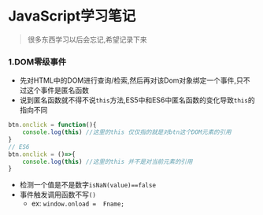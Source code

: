 # JavaScript学习笔记

> 很多东西学习以后会忘记,希望记录下来

### 1.DOM零级事件

- 先对HTML中的DOM进行查询/检索,然后再对该Dom对象绑定一个事件,只不过这个事件是匿名函数
- 说到匿名函数就不得不说`this`方法,ES5中和ES6中匿名函数的变化导致`this`的指向不同

```javascript
btn.onclick = function(){
    console.log(this) //这里的this 仅仅指的就是对btn这个DOM元素的引用
}
// ES6 
btn.onclick = ()=>{
    console.log(this) //这里的this 并不是对当前元素的引用
}
```
- 检测一个值是不是数字`isNaN(value)==false`
- 事件触发调用函数不写`()` 
    - ex: `window.onload =  Fname;`  